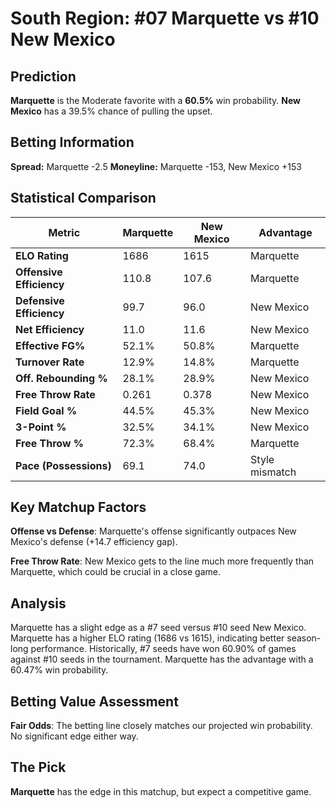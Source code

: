 # South Region: #07 Marquette vs #10 New Mexico

## Prediction
**Marquette** is the Moderate favorite with a **60.5%** win probability.
**New Mexico** has a 39.5% chance of pulling the upset.

## Betting Information
**Spread:** Marquette -2.5
**Moneyline:** Marquette -153, New Mexico +153

## Statistical Comparison

| Metric | Marquette | New Mexico | Advantage |
|--------|-----------------|-----------------|----------|
| **ELO Rating** | 1686 | 1615 | Marquette |
| **Offensive Efficiency** | 110.8 | 107.6 | Marquette |
| **Defensive Efficiency** | 99.7 | 96.0 | New Mexico |
| **Net Efficiency** | 11.0 | 11.6 | New Mexico |
| **Effective FG%** | 52.1% | 50.8% | Marquette |
| **Turnover Rate** | 12.9% | 14.8% | Marquette |
| **Off. Rebounding %** | 28.1% | 28.9% | New Mexico |
| **Free Throw Rate** | 0.261 | 0.378 | New Mexico |
| **Field Goal %** | 44.5% | 45.3% | New Mexico |
| **3-Point %** | 32.5% | 34.1% | New Mexico |
| **Free Throw %** | 72.3% | 68.4% | Marquette |
| **Pace (Possessions)** | 69.1 | 74.0 | Style mismatch |

## Key Matchup Factors

**Offense vs Defense**: Marquette's offense significantly outpaces New Mexico's defense (+14.7 efficiency gap).

**Free Throw Rate**: New Mexico gets to the line much more frequently than Marquette, which could be crucial in a close game.

## Analysis

Marquette has a slight edge as a #7 seed versus #10 seed New Mexico. Marquette has a higher ELO rating (1686 vs 1615), indicating better season-long performance. Historically, #7 seeds have won 60.90% of games against #10 seeds in the tournament. Marquette has the advantage with a 60.47% win probability.

## Betting Value Assessment

**Fair Odds**: The betting line closely matches our projected win probability. No significant edge either way.

## The Pick

**Marquette** has the edge in this matchup, but expect a competitive game.

